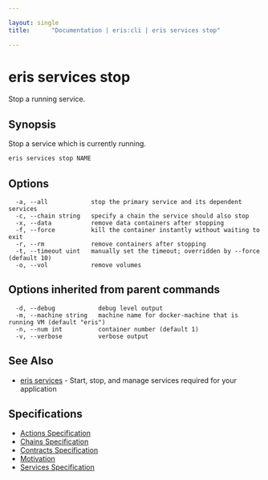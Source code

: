 ```yaml
---

layout: single
title:      "Documentation | eris:cli | eris services stop"

---
```


# eris services stop

Stop a running service.

## Synopsis

Stop a service which is currently running.

```bash
eris services stop NAME
```

## Options

```
  -a, --all            stop the primary service and its dependent services
  -c, --chain string   specify a chain the service should also stop
  -x, --data           remove data containers after stopping
  -f, --force          kill the container instantly without waiting to exit
  -r, --rm             remove containers after stopping
  -t, --timeout uint   manually set the timeout; overridden by --force (default 10)
  -o, --vol            remove volumes
```

## Options inherited from parent commands

```
  -d, --debug            debug level output
  -m, --machine string   machine name for docker-machine that is running VM (default "eris")
  -n, --num int          container number (default 1)
  -v, --verbose          verbose output
```

## See Also

* [eris services](/docs/documentation/cli/0.11.0/eris_services/)	 - Start, stop, and manage services required for your application

## Specifications

* [Actions Specification](/docs/documentation/cli/0.11.0/actions_specification/)
* [Chains Specification](/docs/documentation/cli/0.11.0/chains_specification/)
* [Contracts Specification](/docs/documentation/cli/0.11.0/contracts_specification/)
* [Motivation](/docs/documentation/cli/0.11.0/motivation/)
* [Services Specification](/docs/documentation/cli/0.11.0/services_specification/)

